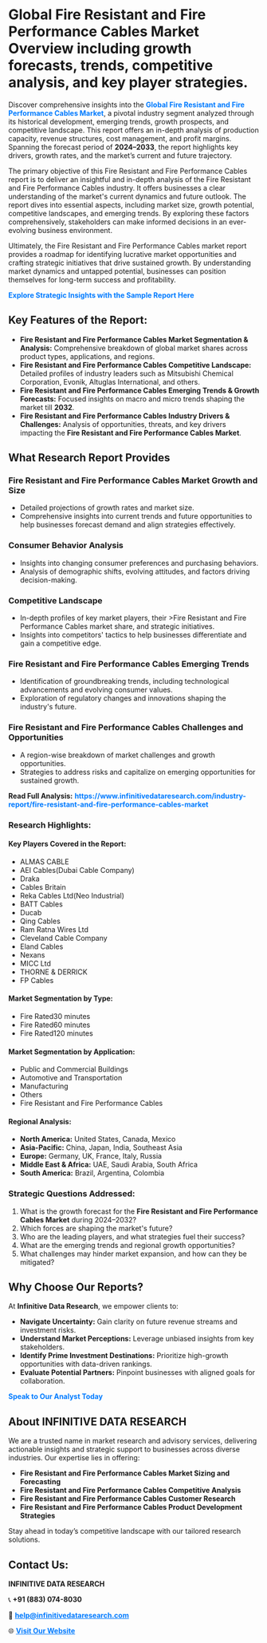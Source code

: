 <h1>Global Fire Resistant and Fire Performance Cables Market Overview including growth forecasts, trends, competitive analysis, and key player strategies.</h1>
<p>
Discover comprehensive insights into the 
<a href="https://www.infinitivedataresearch.com/industry-report/fire-resistant-and-fire-performance-cables-market" rel="dofollow" style="color: #007BFF; text-decoration: none;"><strong>Global Fire Resistant and Fire Performance Cables Market</strong></a>, a pivotal industry segment analyzed through its historical development, emerging trends, growth prospects, and competitive landscape. This report offers an in-depth analysis of production capacity, revenue structures, cost management, and profit margins. Spanning the forecast period of <strong>2024–2033</strong>, the report highlights key drivers, growth rates, and the market’s current and future trajectory.
</p>
<p>
The primary objective of this Fire Resistant and Fire Performance Cables report is to deliver an insightful and in-depth analysis of the Fire Resistant and Fire Performance Cables industry. It offers businesses a clear understanding of the market's current dynamics and future outlook. The report dives into essential aspects, including market size, growth potential, competitive landscapes, and emerging trends. By exploring these factors comprehensively, stakeholders can make informed decisions in an ever-evolving business environment.
</p>
<p>
Ultimately, the Fire Resistant and Fire Performance Cables market report provides a roadmap for identifying lucrative market opportunities and crafting strategic initiatives that drive sustained growth. By understanding market dynamics and untapped potential, businesses can position themselves for long-term success and profitability.
</p>
<p>
<a href="https://www.infinitivedataresearch.com/request-sample/reportId=111556" style="color: #007BFF; text-decoration: none;"><strong>Explore Strategic Insights with the Sample Report Here</strong></a>
</p>

<h2>Key Features of the Report:</h2>
<ul>
<li><strong>Fire Resistant and Fire Performance Cables Market Segmentation & Analysis:</strong> Comprehensive breakdown of global market shares across product types, applications, and regions.</li>
<li><strong>Fire Resistant and Fire Performance Cables Competitive Landscape:</strong> Detailed profiles of industry leaders such as Mitsubishi Chemical Corporation, Evonik, Altuglas International, and others.</li>
<li><strong>Fire Resistant and Fire Performance Cables Emerging Trends & Growth Forecasts:</strong> Focused insights on macro and micro trends shaping the market till <strong>2032</strong>.</li>
<li><strong>Fire Resistant and Fire Performance Cables Industry Drivers & Challenges:</strong> Analysis of opportunities, threats, and key drivers impacting the <strong>Fire Resistant and Fire Performance Cables Market</strong>.</li>
</ul>

<h2>What Research Report Provides</h2>
<h3>Fire Resistant and Fire Performance Cables Market Growth and Size</h3>
<ul>
<li>Detailed projections of growth rates and market size.</li>
<li>Comprehensive insights into current trends and future opportunities to help businesses forecast demand and align strategies effectively.</li>
</ul>

<h3>Consumer Behavior Analysis</h3>
<ul>
<li>Insights into changing consumer preferences and purchasing behaviors.</li>
<li>Analysis of demographic shifts, evolving attitudes, and factors driving decision-making.</li>
</ul>

<h3>Competitive Landscape</h3>
<ul>
<li>In-depth profiles of key market players, their >Fire Resistant and Fire Performance Cables market share, and strategic initiatives.</li>
<li>Insights into competitors' tactics to help businesses differentiate and gain a competitive edge.</li>
</ul>

<h3>Fire Resistant and Fire Performance Cables Emerging Trends</h3>
<ul>
<li>Identification of groundbreaking trends, including technological advancements and evolving consumer values.</li>
<li>Exploration of regulatory changes and innovations shaping the industry's future.</li>
</ul>

<h3>Fire Resistant and Fire Performance Cables Challenges and Opportunities</h3>
<ul>
<li>A region-wise breakdown of market challenges and growth opportunities.</li>
<li>Strategies to address risks and capitalize on emerging opportunities for sustained growth.</li>
</ul>
<p><strong>Read Full Analysis:</strong> <a href="https://www.infinitivedataresearch.com/industry-report/fire-resistant-and-fire-performance-cables-market" rel="dofollow" style="color: #007BFF; text-decoration: none;"><strong>https://www.infinitivedataresearch.com/industry-report/fire-resistant-and-fire-performance-cables-market</strong></a></p>
<h3>Research Highlights:</h3>
<h4>Key Players Covered in the Report:</h4>
<ul><li>ALMAS CABLE</li><li>AEI Cables(Dubai Cable Company)</li><li>Draka</li><li>Cables Britain</li><li>Reka Cables Ltd(Neo Industrial)</li><li>BATT Cables</li><li>Ducab</li><li>Qing Cables</li><li>Ram Ratna Wires Ltd</li><li>Cleveland Cable Company</li><li>Eland Cables</li><li>Nexans</li><li>MICC Ltd</li><li>THORNE &amp; DERRICK</li><li>FP Cables</li></ul>
<h4>Market Segmentation by Type:</h4>
<ul><li>Fire Rated30 minutes</li><li>Fire Rated60 minutes</li><li>Fire Rated120 minutes</li></ul>
<h4>Market Segmentation by Application:</h4>
<ul><li>Public and Commercial Buildings</li><li>Automotive and Transportation</li><li>Manufacturing</li><li>Others</li><li>Fire Resistant and Fire Performance Cables</li></ul>

<h4>Regional Analysis:</h4>
<ul>
<li><strong>North America:</strong> United States, Canada, Mexico</li>
<li><strong>Asia-Pacific:</strong> China, Japan, India, Southeast Asia</li>
<li><strong>Europe:</strong> Germany, UK, France, Italy, Russia</li>
<li><strong>Middle East & Africa:</strong> UAE, Saudi Arabia, South Africa</li>
<li><strong>South America:</strong> Brazil, Argentina, Colombia</li>
</ul>

<h3>Strategic Questions Addressed:</h3>
<ol>
<li>What is the growth forecast for the <strong>Fire Resistant and Fire Performance Cables Market</strong> during 2024–2032?</li>
<li>Which forces are shaping the market's future?</li>
<li>Who are the leading players, and what strategies fuel their success?</li>
<li>What are the emerging trends and regional growth opportunities?</li>
<li>What challenges may hinder market expansion, and how can they be mitigated?</li>
</ol>

<h2>Why Choose Our Reports?</h2>
<p>At <strong>Infinitive Data Research</strong>, we empower clients to:</p>
<ul>
<li><strong>Navigate Uncertainty:</strong> Gain clarity on future revenue streams and investment risks.</li>
<li><strong>Understand Market Perceptions:</strong> Leverage unbiased insights from key stakeholders.</li>
<li><strong>Identify Prime Investment Destinations:</strong> Prioritize high-growth opportunities with data-driven rankings.</li>
<li><strong>Evaluate Potential Partners:</strong> Pinpoint businesses with aligned goals for collaboration.</li>
</ul>
<p><a href="https://www.infinitivedataresearch.com/industry-report/fire-resistant-and-fire-performance-cables-market" rel="dofollow" style="color: #007BFF; text-decoration: none;"><strong>Speak to Our Analyst Today</strong></a></p>

<h2>About INFINITIVE DATA RESEARCH</h2>
<p>We are a trusted name in market research and advisory services, delivering actionable insights and strategic support to businesses across diverse industries. Our expertise lies in offering:</p>
<ul>
<li><strong>Fire Resistant and Fire Performance Cables Market Sizing and Forecasting</strong></li>
<li><strong>Fire Resistant and Fire Performance Cables Competitive Analysis</strong></li>
<li><strong>Fire Resistant and Fire Performance Cables Customer Research</strong></li>
<li><strong>Fire Resistant and Fire Performance Cables Product Development Strategies</strong></li>
</ul>
<p>Stay ahead in today’s competitive landscape with our tailored research solutions.</p>

<h2>Contact Us:</h2>
<p><strong>INFINITIVE DATA RESEARCH</strong></p>
<p>📞 <strong>+91 (883) 074-8030</strong></p>
<p>📧 <strong><a href="mailto:help@infinitivedataresearch.com" style="color: #007BFF;">help@infinitivedataresearch.com</a></strong></p>
<p>🌐 <strong><a href="https://www.infinitivedataresearch.com" rel="dofollow" style="color: #007BFF;">Visit Our Website</a></strong></p>
